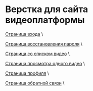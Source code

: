# Верстка для сайта видеоплатформы

[Страница входа](https://aletoropov.github.io/most.github.io/) \

[Страница восстановления пароля](https://aletoropov.github.io/most.github.io/reset.html) \

[Страница со списком видео](https://aletoropov.github.io/most.github.io/playlist.html) \

[Страница просмотра одного видео](https://aletoropov.github.io/most.github.io/single.html) \

[Страница профиля](https://aletoropov.github.io/most.github.io/profile.html) \

[Страница обратной связи](https://aletoropov.github.io/most.github.io/message.html) \